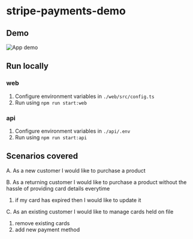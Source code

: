 # stripe-payments-demo

## Demo
![App demo](/stripe-payments-demo.gif)

## Run locally
###  web
1. Configure environment variables in `./web/src/config.ts`
2. Run using `npm run start:web`

### api
1. Configure environment variables in `./api/.env`
2. Run using `npm run start:api`


## Scenarios covered
A. As a new customer I would like to purchase a product

B. As a returning customer I would like to purchase a product without the hassle of providing card details everytime
  1. if my card has expired then I would like to update it

C. As an existing customer I would like to manage cards held on file
  1. remove existing cards
  2. add new payment method
